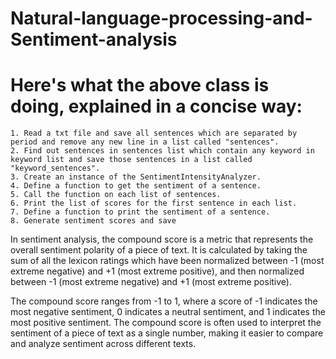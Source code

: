 # Natural-language-processing-and-Sentiment-analysis
# Here's what the above class is doing, explained in a concise way:


    1. Read a txt file and save all sentences which are separated by period and remove any new line in a list called "sentences".
    2. Find out sentences in sentences list which contain any keyword in keyword list and save those sentences in a list called "keyword_sentences".
    3. Create an instance of the SentimentIntensityAnalyzer.
    4. Define a function to get the sentiment of a sentence.
    5. Call the function on each list of sentences.
    6. Print the list of scores for the first sentence in each list.
    7. Define a function to print the sentiment of a sentence.
    8. Generate sentiment scores and save

In sentiment analysis, the compound score is a metric that represents the overall sentiment polarity of a piece of text. It is calculated by taking the sum of all the lexicon ratings which have been normalized between -1 (most extreme negative) and +1 (most extreme positive), and then normalized between -1 (most extreme negative) and +1 (most extreme positive).

The compound score ranges from -1 to 1, where a score of -1 indicates the most negative sentiment, 0 indicates a neutral sentiment, and 1 indicates the most positive sentiment. The compound score is often used to interpret the sentiment of a piece of text as a single number, making it easier to compare and analyze sentiment across different texts.